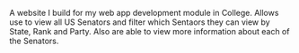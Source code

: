 A website I build for my web app development module in College. Allows use to view all US Senators and filter which Sentaors they can view by State, Rank and Party.
Also are able to view more information about each of the Senators.
